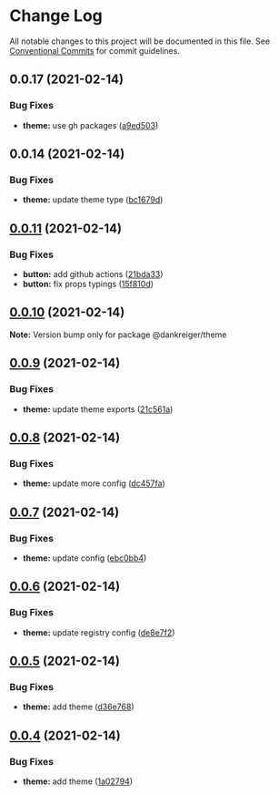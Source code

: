 # Change Log

All notable changes to this project will be documented in this file.
See [Conventional Commits](https://conventionalcommits.org) for commit guidelines.

## 0.0.17 (2021-02-14)


### Bug Fixes

* **theme:** use gh packages ([a9ed503](https://github.com/dankreiger/welpe/commit/a9ed503536b1fc873b53bd2ee5d6e231e25e6e56))





## 0.0.14 (2021-02-14)


### Bug Fixes

* **theme:** update theme type ([bc1679d](https://github.com/dankreiger/welpe/commit/bc1679dc6fc8be420963f627a393951d36cd0f31))





## [0.0.11](https://github.com/dankreiger/welpe/compare/v0.0.10...v0.0.11) (2021-02-14)


### Bug Fixes

* **button:** add github actions ([21bda33](https://github.com/dankreiger/welpe/commit/21bda33f3a58d41c9d7f6f2aebb7dc77c7f81b01))
* **button:** fix props typings ([15f810d](https://github.com/dankreiger/welpe/commit/15f810d7e01609863aa9c35e004b30a57f784b43))





## [0.0.10](https://github.com/dankreiger/welpe/compare/v0.0.9...v0.0.10) (2021-02-14)

**Note:** Version bump only for package @dankreiger/theme





## [0.0.9](https://github.com/dankreiger/welpe/compare/v0.0.8...v0.0.9) (2021-02-14)


### Bug Fixes

* **theme:** update theme exports ([21c561a](https://github.com/dankreiger/welpe/commit/21c561a4c323bbb1df6d8c40518b7254858a55d2))





## [0.0.8](https://github.com/dankreiger/welpe/compare/v0.0.7...v0.0.8) (2021-02-14)


### Bug Fixes

* **theme:** update more config ([dc457fa](https://github.com/dankreiger/welpe/commit/dc457fab5e07f014f4261865da5b9d99df491617))





## [0.0.7](https://github.com/dankreiger/welpe/compare/v0.0.6...v0.0.7) (2021-02-14)


### Bug Fixes

* **theme:** update config ([ebc0bb4](https://github.com/dankreiger/welpe/commit/ebc0bb4ac3315c82a13e27be2f21da57a3bc50ea))





## [0.0.6](https://github.com/dankreiger/welpe/compare/v0.0.5...v0.0.6) (2021-02-14)


### Bug Fixes

* **theme:** update registry config ([de8e7f2](https://github.com/dankreiger/welpe/commit/de8e7f2811b17484ffadc11b51f8b53ee705ca93))





## [0.0.5](https://github.com/dankreiger/welpe/compare/v0.0.4...v0.0.5) (2021-02-14)


### Bug Fixes

* **theme:** add theme ([d36e768](https://github.com/dankreiger/welpe/commit/d36e768b95d1a787f6cd7826f6181527682968ea))





## [0.0.4](https://github.com/dankreiger/welpe/compare/v0.0.3...v0.0.4) (2021-02-14)


### Bug Fixes

* **theme:** add theme ([1a02794](https://github.com/dankreiger/welpe/commit/1a02794a0b3f578e225884d08d552c4ae0d1b024))
